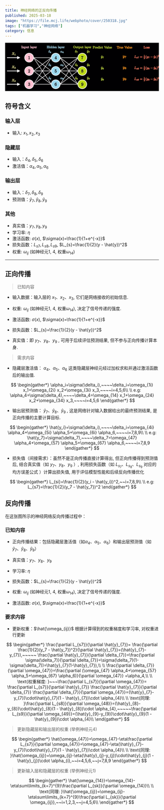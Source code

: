 ```yaml
---
title: 神经网络的正反向传播
published: 2025-03-18
image: "https://file.mcj.life/webphoto/cover/250318.jpg"
tags: ["机器学习","神经网络"]
category: 信息
---
```




![250318-1](./images/250318-1.png)


## 符号含义
### 输入层

- 输入:  $x_1,x_2,x_3$

### 隐藏层

- 输入：$\delta_4, \delta_5, \delta_6$
- 激活值：$\alpha_4, \alpha_5, \alpha_6$



### 输出层
- 输入：$\delta_7, \delta_8, \delta_9$
- 预测值：$\hat{y}_7, \hat{y}_8, \hat{y}_9$

### 其他
- 真实值：$y_7, y_8, y_9$
- 学习率:  $\eta$
- 激活函数: $\sigma(x)$, $\sigma(x)=\frac{1}{1+e^{-x}}$
- 损失函数：$L_{s7}, L_{s8}, L_{s9}$, $L_{s}=\frac{1}{2}(y - \hat{y})^2$ 
- 权重:  $\omega_{ij}$  (如神经元1, 4, 权重$\omega_{14}$)

---



## 正向传播

> 已知内容
- 输入数据：输入层的 $x_1$、$x_2$、$x_3$, 它们是网络接收的初始信息. 

- 权重:  $\omega_{ij}$  (如神经元1, 4, 权重$\omega_{14}$), 决定了信号传递的强度. 

- 激活函数: $\sigma(x)$, $\sigma(x)=\frac{1}{1+e^{-x}}$

- 损失函数：$L_{s}=\frac{1}{2}(y - \hat{y})^2$ 

- 真实值：即 $y_7$、$y_8$、$y_9$ , 可用于后续评估预测结果, 但不参与正向传播计算本身. 

  

> 需求内容
- 隐藏层激活值： $\alpha_4$、$\alpha_5$、$\alpha_6$ 这类隐藏层神经元经过加权求和并通过激活函数后的输出值. 

$$
\begin{gather*}
\alpha_i=\sigma(\delta_i),~~~~\delta_i=\omega_{1i} x_1+\omega_{2i} x_2+\omega_{3i} x_3,~~~~i=4,5,6\\
\\
e.g: \alpha_4=\sigma(\delta_4),~~~~\delta_4=\omega_{14} x_1+\omega_{24} x_2+\omega_{34} x_3,~~~~i=4,5,6
\end{gather*}
$$

- 输出层预测值： $\hat{y}_7$、$\hat{y}_8$、$\hat{y}_9$ , 这是网络针对输入数据给出的最终预测结果, 是正向传播的主要计算目标. 

$$
\begin{gather*}
\hat{y_i}=\sigma(\delta_i),~~~~\delta_i=\omega_{4i} \alpha_4+\omega_{5i} \alpha_5+\omega_{6i} \alpha_6,~~~~i=7,8,9\\
\\
e.g: \hat{y_7}=\sigma(\delta_7),~~~~\delta_7=\omega_{47} \alpha_4+\omega_{57} \alpha_5+\omega_{67} \alpha_6,~~~~i=7,8,9
\end{gather*}
$$

- 损失值（间接需求）：虽然不是正向传播直接计算得出, 但正向传播得到预测值后, 结合真实值（如 $y_7$、$y_8$、$y_9$ ）, 利用损失函数（如 $L_{s_7}$、$L_{s_8}$、$L_{s_9}$ 对应的均方误差公式 ）计算出损失值, 用于评估模型性能和后续反向传播优化 

$$
\begin{gather*}
L_{si}=\frac{1}{2}(y_i - \hat{y_i})^2,~~i=7,8,9\\
\\
e.g: L_{s7}=\frac{1}{2}(y_7 - \hat{y_7})^2
\end{gather*}
$$



## 反向传播

在这张图所示的神经网络反向传播过程中：
### 已知内容
- 正向传播结果：包括隐藏层激活值（如$\alpha_4$、$\alpha_5$、$\alpha_6$）和输出层预测值（如$\hat{y}_7$、$\hat{y}_8$、$\hat{y}_9$）

- 真实值：$y_7$、$y_8$、$y_9$

- 学习率:  $\eta$

- 损失函数：$L_{s}=\frac{1}{2}(y - \hat{y})^2$ 

- 权重:  $\omega_{ij}$  (如神经元1, 4, 权重$\omega_{14}$), 决定了信号传递的强度. 

- 激活函数: $\sigma(x)$, $\sigma(x)=\frac{1}{1+e^{-x}}$

  

### 要求内容
- 更新权重：$\hat{\omega_{ij}}$ 根据计算得到的权重梯度和学习率, 对权重进行更新

$$
\begin{gather*}
\frac{\partial L_{s7}}{\partial \hat{y}_{7}}= \frac{\partial  \frac{1}{2}(y_7 - \hat{y_7})^2}{\partial \hat{y}_{7}}=(\hat{y}_{7}-y_{7}),~~~~~
\frac{\partial \hat{y}_{7}}{\partial \delta_{7}}=\frac{\partial \sigma(\delta_7)}{\partial \delta_{7}}=\sigma(\delta_7)(1-\sigma(\delta_7))=\hat{y}_{7}(1-\hat{y}_{7}),\\
\\
\frac{\partial \delta_{7}}{\partial \omega_{47}}=\frac{\partial (\omega_{47} \alpha_4+\omega_{57} \alpha_5+\omega_{67} \alpha_6)}{\partial \omega_{47}} =\alpha_4,\\
\\
\text{权重梯度: }~~~\frac{\partial L_{s7}}{\partial \omega_{47}}= \frac{\partial L_{s7}}{\partial \hat{y}_{7}} \frac{\partial \hat{y}_{7}}{\partial \delta_{7}} \frac{\partial \delta_{7}}{\partial \omega_{47}}=(\hat{y}_{7}-y_{7})\cdot\hat{y}_{7}(1 - \hat{y}_{7})\cdot \alpha_{4}\\
\\
\text{同理: }\frac{\partial L_{s8}}{\partial \omega_{48}}=(\hat{y}_{8}-y_{8})\cdot\hat{y}_{8}(1 - \hat{y}_{8})\cdot \alpha_{4},~~~~~\frac{\partial L_{s9}}{\partial \omega_{49}}=(\hat{y}_{9}-y_{9})\cdot\hat{y}_{9}(1 - \hat{y}_{9})\cdot \alpha_{4}\\
\end{gather*}
$$

> 更新隐藏层和输出层的权重 (举例神经元4)

$$
\begin{gather*}
\hat{\omega_{47}}=\omega_{47}-\eta\frac{\partial L_{s7}}{\partial \omega_{47}}=\omega_{47}-\eta(\hat{y}_{7}-y_{7})\cdot\hat{y}_{7}(1 - \hat{y}_{7})\cdot \alpha_{4}\\
\\
\text{同理: }\hat{\omega_{ij}}=\omega_{ij}-\eta(\hat{y}_{j}-y_{j})\cdot\hat{y}_{j}(1 - \hat{y}_{j})\cdot \alpha_{i},~~i=4,5,6,~~j=7,8,9
\end{gather*}
$$

> 更新输入层和隐藏层的权重 (举例神经元1)

$$
\begin{gather*}
\hat{\omega_{14}}=\omega_{14}-\eta\sum\limits_{k=7}^{9}\frac{\partial L_{sk}}{\partial \omega_{14}}\\
\\
\text{同理: }\hat{\omega_{ij}}=\omega_{ij}-\eta\sum\limits_{k=7}^{9}\frac{\partial L_{sk}}{\partial \omega_{ij}},~~i=1,2,3,~~j=4,5,6\\
\end{gather*}
$$